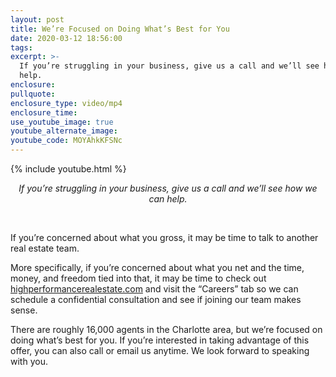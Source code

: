 ```yaml
---
layout: post
title: We’re Focused on Doing What’s Best for You
date: 2020-03-12 18:56:00
tags:
excerpt: >-
  If you’re struggling in your business, give us a call and we’ll see how we can
  help.
enclosure:
pullquote:
enclosure_type: video/mp4
enclosure_time:
use_youtube_image: true
youtube_alternate_image:
youtube_code: MOYAhkKFSNc
---
```


{% include youtube.html %}

<center><em>If you&rsquo;re struggling in your business, give us a call and we&rsquo;ll see how we can help.</em></center>

&nbsp; &nbsp;

If you’re concerned about what you gross, it may be time to talk to another real estate team.&nbsp;

More specifically, if you’re concerned about what you net and the time, money, and freedom tied into that, it may be time to check out [highperformancerealestate.com](highperformancerealestate.com) and visit the “Careers” tab so we can schedule a confidential consultation and see if joining our team makes sense. &nbsp;

There are roughly 16,000 agents in the Charlotte area, but we’re focused on doing what’s best for you. If you’re interested in taking advantage of this offer, you can also call or email us anytime. We look forward to speaking with you.&nbsp;
